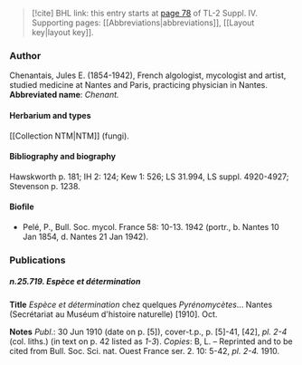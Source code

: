 > [!cite] BHL link: this entry starts at [page 78](https://www.biodiversitylibrary.org/page/33265755) of TL-2 Suppl. IV.
> Supporting pages: [[Abbreviations|abbreviations]], [[Layout key|layout key]].

### Author

Chenantais, Jules E. (1854-1942), French algologist, mycologist and artist, studied medicine at Nantes and Paris, practicing physician in Nantes. 
**Abbreviated name**: *Chenant.*

#### Herbarium and types

[[Collection NTM|NTM]] (fungi).

#### Bibliography and biography

Hawskworth p. 181; IH 2: 124; Kew 1: 526; LS 31.994, LS suppl. 4920-4927; Stevenson p. 1238.

#### Biofile

- Pelé, P., Bull. Soc. mycol. France 58: 10-13. 1942 (portr., b. Nantes 10 Jan 1854, d. Nantes 21 Jan 1942).

### Publications

##### n.25.719. Espèce et détermination

**Title**
*Espèce et détermination* chez quelques *Pyrénomycètes*... Nantes (Secrétariat au Muséum d'histoire naturelle) \[1910\]. Oct.

**Notes**
*Publ*.: 30 Jun 1910 (date on p. \[5\]), cover-t.p., p. \[5\]-41, \[42\], *pl. 2-4* (col. liths.) (in text on p. 42 listed as *1-3*). *Copies*: B, L. – Reprinted and to be cited from Bull. Soc. Sci. nat. Ouest France ser. 2. 10: 5-42, *pl. 2-4.* 1910.

